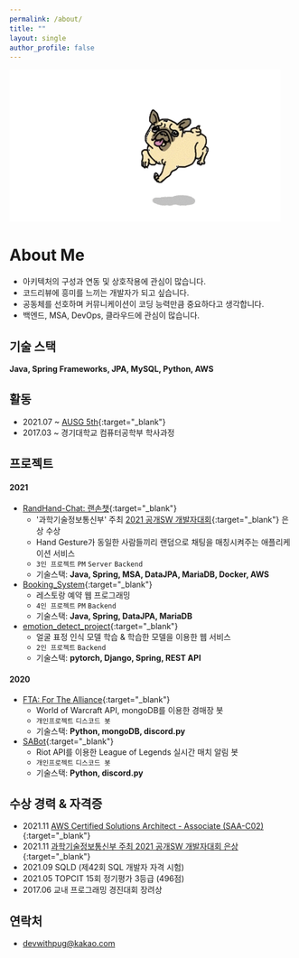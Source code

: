 ```yaml
---
permalink: /about/
title: ""
layout: single
author_profile: false
---
```


![pug](../assets/images/pug.gif)

# About Me

* 아키텍처의 구성과 연동 및 상호작용에 관심이 많습니다.
* 코드리뷰에 흥미를 느끼는 개발자가 되고 싶습니다.
* 공동체를 선호하며 커뮤니케이션이 코딩 능력만큼 중요하다고 생각합니다.
* 백엔드, MSA, DevOps, 클라우드에 관심이 많습니다.

## 기술 스택

__Java, Spring Frameworks, JPA, MySQL, Python, AWS__

## 활동

* 2021.07 ~ [AUSG 5th](https://ausg.me){:target="_blank"}
* 2017.03 ~ 경기대학교 컴퓨터공학부 학사과정

## 프로젝트

#### 2021

* [RandHand-Chat: 랜손챗](https://github.com/devwithpug/RandHand-Chat){:target="_blank"}
    - '과학기술정보통신부' 주최 [2021 공개SW 개발자대회](https://www.oss.kr/dev_competition){:target="_blank"} 은상 수상
    - Hand Gesture가 동일한 사람들끼리 랜덤으로 채팅을 매칭시켜주는 애플리케이션 서비스
    - `3인 프로젝트` `PM` `Server` `Backend`
    - 기술스택: __Java, Spring, MSA, DataJPA, MariaDB, Docker, AWS__
* [Booking_System](https://github.com/devwithpug/Booking_System){:target="_blank"}
    - 레스토랑 예약 웹 프로그래밍 
    - `4인 프로젝트` `PM` `Backend`
    - 기술스택: __Java, Spring, DataJPA, MariaDB__
* [emotion_detect_project](https://github.com/devwithpug/emotion_detect_project){:target="_blank"}
    - 얼굴 표정 인식 모델 학습 & 학습한 모델을 이용한 웹 서비스
    - `2인 프로젝트` `Backend`
    - 기술스택: __pytorch, Django, Spring, REST API__

#### 2020

* [FTA: For The Alliance](https://github.com/devwithpug/FTA){:target="_blank"}
    - World of Warcraft API, mongoDB를 이용한 경매장 봇 
    - `개인프로젝트` `디스코드 봇`
    - 기술스택: __Python, mongoDB, discord.py__
* [SABot](https://github.com/devwithpug/SABot){:target="_blank"}
    - Riot API를 이용한 League of Legends 실시간 매치 알림 봇 
    - `개인프로젝트` `디스코드 봇`
    - 기술스택: __Python, discord.py__

## 수상 경력 & 자격증

* 2021.11 [AWS Certified Solutions Architect - Associate (SAA-C02)](https://www.credly.com/badges/1414f257-24af-4c1f-a785-087fc004191f/public_url){:target="_blank"}
* 2021.11 [과학기술정보통신부 주최 2021 공개SW 개발자대회 은상](https://www.oss.kr/dev_competition_notice/show/eafbc679-e341-4d07-9dd3-8e28e5443358){:target="_blank"}
* 2021.09 SQLD (제42회 SQL 개발자 자격 시험)
* 2021.05 TOPCIT 15회 정기평가 3등급 (496점)
* 2017.06 교내 프로그래밍 경진대회 장려상

## 연락처

* [devwithpug@kakao.com](mailto:devwithpug@kakao.com)